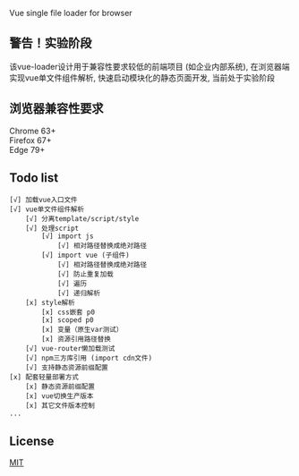 Vue single file loader for browser
## 警告！实验阶段
该vue-loader设计用于兼容性要求较低的前端项目 (如企业内部系统), 在浏览器端实现vue单文件组件解析, 快速启动模块化的静态页面开发, 当前处于实验阶段

## 浏览器兼容性要求
Chrome 63+  
Firefox 67+  
Edge 79+  

## Todo list
```
[√] 加载vue入口文件  
[√] vue单文件组件解析
    [√] 分离template/script/style
    [√] 处理script
        [√] import js
            [√] 相对路径替换成绝对路径
        [√] import vue (子组件)
            [√] 相对路径替换成绝对路径    
            [√] 防止重复加载
            [√] 遍历
            [√] 递归解析
    [x] style解析
        [x] css嵌套 p0
        [x] scoped p0
        [x] 变量（原生var测试）
        [x] 资源引用路径替换
    [√] vue-router懒加载测试
    [√] npm三方库引用 (import cdn文件)
    [√] 支持静态资源前缀配置
[x] 配套轻量部署方式
    [x] 静态资源前缀配置
    [x] vue切换生产版本
    [x] 其它文件版本控制
...
```
## License
[MIT](http://opensource.org/licenses/MIT)
